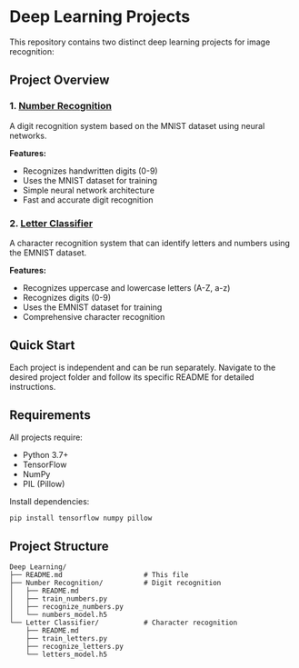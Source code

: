 # Deep Learning Projects

This repository contains two distinct deep learning projects for image recognition:

## Project Overview

### 1. [Number Recognition](./Number%20Recognition/)
A digit recognition system based on the MNIST dataset using neural networks.

**Features:**
- Recognizes handwritten digits (0-9)
- Uses the MNIST dataset for training
- Simple neural network architecture
- Fast and accurate digit recognition

### 2. [Letter Classifier](./Letter%20Classifier/)
A character recognition system that can identify letters and numbers using the EMNIST dataset.

**Features:**
- Recognizes uppercase and lowercase letters (A-Z, a-z)
- Recognizes digits (0-9)
- Uses the EMNIST dataset for training
- Comprehensive character recognition

## Quick Start

Each project is independent and can be run separately. Navigate to the desired project folder and follow its specific README for detailed instructions.

## Requirements

All projects require:
- Python 3.7+
- TensorFlow
- NumPy
- PIL (Pillow)

Install dependencies:
```bash
pip install tensorflow numpy pillow
```

## Project Structure

```
Deep Learning/
├── README.md                    # This file
├── Number Recognition/          # Digit recognition
│   ├── README.md
│   ├── train_numbers.py
│   ├── recognize_numbers.py
│   └── numbers_model.h5
└── Letter Classifier/           # Character recognition
    ├── README.md
    ├── train_letters.py
    ├── recognize_letters.py
    └── letters_model.h5
```